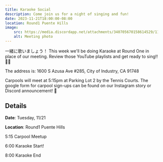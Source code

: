 ```yaml
---
title: Karaoke Social
description: Come join us for a night of singing and fun!
date: 2023-11-21T18:00:00-08:00
location: Round1 Puente Hills
image: 
    src: https://media.discordapp.net/attachments/340705670158614529/1178138510922887198/2023_Fall_12-1.png?ex=65750dfd&is=656298fd&hm=f467fa171f4c01c29aded3ae3c218e58af876d1e86841bed01f8ab33608a4245&=&format=webp&width=905&height=905
    alt: Meeting photo
---
```


一緒に歌いましょう！
This week we'll be doing Karaoke at Round One in place of our meeting. Review those YouTube playlists and get ready to sing!!🎤🎶

The address is:
1600 S Azusa Ave #285,
City of Industry, CA 91748

Carpools will meet at 5:15pm at Parking Lot 2 by the Tennis Courts. The google form for carpool sign-ups can be found on our Instagram story or Discord announcement! 🌟

## Details
**Date**: Tuesday, 11/21

**Location**: Round1 Puente Hills

5:15    Carpool Meetup

6:00    Karaoke Start!

8:00    Karaoke End